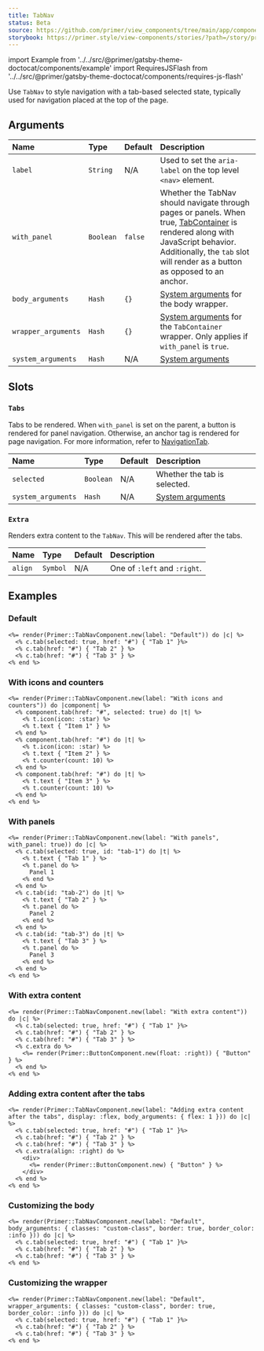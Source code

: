 ```yaml
---
title: TabNav
status: Beta
source: https://github.com/primer/view_components/tree/main/app/components/primer/tab_nav_component.rb
storybook: https://primer.style/view-components/stories/?path=/story/primer-tab-nav-component
---
```


import Example from '../../src/@primer/gatsby-theme-doctocat/components/example'
import RequiresJSFlash from '../../src/@primer/gatsby-theme-doctocat/components/requires-js-flash'

<RequiresJSFlash />

<!-- Warning: AUTO-GENERATED file, do not edit. Add code comments to your Ruby instead <3 -->

Use `TabNav` to style navigation with a tab-based selected state, typically used for navigation placed at the top of the page.

## Arguments

| Name | Type | Default | Description |
| :- | :- | :- | :- |
| `label` | `String` | N/A | Used to set the `aria-label` on the top level `<nav>` element. |
| `with_panel` | `Boolean` | `false` | Whether the TabNav should navigate through pages or panels. When true, [TabContainer](/components/tabcontainer) is rendered along with JavaScript behavior. Additionally, the `tab` slot will render as a button as opposed to an anchor. |
| `body_arguments` | `Hash` | `{}` | [System arguments](/system-arguments) for the body wrapper. |
| `wrapper_arguments` | `Hash` | `{}` | [System arguments](/system-arguments) for the `TabContainer` wrapper. Only applies if `with_panel` is `true`. |
| `system_arguments` | `Hash` | N/A | [System arguments](/system-arguments) |

## Slots

### `Tabs`

Tabs to be rendered. When `with_panel` is set on the parent, a button is rendered for panel navigation. Otherwise,
an anchor tag is rendered for page navigation. For more information, refer to [NavigationTab](/components/navigationtab).

| Name | Type | Default | Description |
| :- | :- | :- | :- |
| `selected` | `Boolean` | N/A | Whether the tab is selected. |
| `system_arguments` | `Hash` | N/A | [System arguments](/system-arguments) |

### `Extra`

Renders extra content to the `TabNav`. This will be rendered after the tabs.

| Name | Type | Default | Description |
| :- | :- | :- | :- |
| `align` | `Symbol` | N/A | One of `:left` and `:right`. |

## Examples

### Default

<Example src="  <div data-view-component='true' class='tabnav'>        <nav aria-label='Default' data-view-component='true' class='tabnav-tabs'>          <a href='#' aria-current='page' data-view-component='true' class='tabnav-tab'>          Tab 1    </a>          <a href='#' data-view-component='true' class='tabnav-tab'>          Tab 2    </a>          <a href='#' data-view-component='true' class='tabnav-tab'>          Tab 3    </a></nav>    </div>" />

```erb
<%= render(Primer::TabNavComponent.new(label: "Default")) do |c| %>
  <% c.tab(selected: true, href: "#") { "Tab 1" }%>
  <% c.tab(href: "#") { "Tab 2" } %>
  <% c.tab(href: "#") { "Tab 3" } %>
<% end %>
```

### With icons and counters

<Example src="  <div data-view-component='true' class='tabnav'>        <nav aria-label='With icons and counters' data-view-component='true' class='tabnav-tabs'>          <a href='#' aria-current='page' data-view-component='true' class='tabnav-tab'>    <svg aria-hidden='true' viewBox='0 0 16 16' version='1.1' data-view-component='true' height='16' width='16' class='octicon octicon-star'>    <path fill-rule='evenodd' d='M8 .25a.75.75 0 01.673.418l1.882 3.815 4.21.612a.75.75 0 01.416 1.279l-3.046 2.97.719 4.192a.75.75 0 01-1.088.791L8 12.347l-3.766 1.98a.75.75 0 01-1.088-.79l.72-4.194L.818 6.374a.75.75 0 01.416-1.28l4.21-.611L7.327.668A.75.75 0 018 .25zm0 2.445L6.615 5.5a.75.75 0 01-.564.41l-3.097.45 2.24 2.184a.75.75 0 01.216.664l-.528 3.084 2.769-1.456a.75.75 0 01.698 0l2.77 1.456-.53-3.084a.75.75 0 01.216-.664l2.24-2.183-3.096-.45a.75.75 0 01-.564-.41L8 2.694v.001z'></path></svg>      <span data-view-component='true'>Item 1</span>    </a>          <a href='#' data-view-component='true' class='tabnav-tab'>    <svg aria-hidden='true' viewBox='0 0 16 16' version='1.1' data-view-component='true' height='16' width='16' class='octicon octicon-star'>    <path fill-rule='evenodd' d='M8 .25a.75.75 0 01.673.418l1.882 3.815 4.21.612a.75.75 0 01.416 1.279l-3.046 2.97.719 4.192a.75.75 0 01-1.088.791L8 12.347l-3.766 1.98a.75.75 0 01-1.088-.79l.72-4.194L.818 6.374a.75.75 0 01.416-1.28l4.21-.611L7.327.668A.75.75 0 018 .25zm0 2.445L6.615 5.5a.75.75 0 01-.564.41l-3.097.45 2.24 2.184a.75.75 0 01.216.664l-.528 3.084 2.769-1.456a.75.75 0 01.698 0l2.77 1.456-.53-3.084a.75.75 0 01.216-.664l2.24-2.183-3.096-.45a.75.75 0 01-.564-.41L8 2.694v.001z'></path></svg>      <span data-view-component='true'>Item 2</span>    <span title='10' data-view-component='true' class='Counter'>10</span></a>          <a href='#' data-view-component='true' class='tabnav-tab'>          <span data-view-component='true'>Item 3</span>    <span title='10' data-view-component='true' class='Counter'>10</span></a></nav>    </div>" />

```erb
<%= render(Primer::TabNavComponent.new(label: "With icons and counters")) do |component| %>
  <% component.tab(href: "#", selected: true) do |t| %>
    <% t.icon(icon: :star) %>
    <% t.text { "Item 1" } %>
  <% end %>
  <% component.tab(href: "#") do |t| %>
    <% t.icon(icon: :star) %>
    <% t.text { "Item 2" } %>
    <% t.counter(count: 10) %>
  <% end %>
  <% component.tab(href: "#") do |t| %>
    <% t.text { "Item 3" } %>
    <% t.counter(count: 10) %>
  <% end %>
<% end %>
```

### With panels

<Example src="<tab-container data-view-component='true'>  <div data-view-component='true' class='tabnav'>        <div aria-label='With panels' role='tablist' data-view-component='true' class='tabnav-tabs'>          <button id='tab-1' type='button' role='tab' aria-selected='true' data-view-component='true' class='tabnav-tab'>          <span data-view-component='true'>Tab 1</span>    </button>          <button id='tab-2' type='button' role='tab' data-view-component='true' class='tabnav-tab'>          <span data-view-component='true'>Tab 2</span>    </button>          <button id='tab-3' type='button' role='tab' data-view-component='true' class='tabnav-tab'>          <span data-view-component='true'>Tab 3</span>    </button></div>    </div>      <div role='tabpanel' tabindex='0' aria-labelledby='tab-1' data-view-component='true'>      Panel 1</div>      <div role='tabpanel' tabindex='0' hidden='hidden' aria-labelledby='tab-2' data-view-component='true'>      Panel 2</div>      <div role='tabpanel' tabindex='0' hidden='hidden' aria-labelledby='tab-3' data-view-component='true'>      Panel 3</div></tab-container>" />

```erb
<%= render(Primer::TabNavComponent.new(label: "With panels", with_panel: true)) do |c| %>
  <% c.tab(selected: true, id: "tab-1") do |t| %>
    <% t.text { "Tab 1" } %>
    <% t.panel do %>
      Panel 1
    <% end %>
  <% end %>
  <% c.tab(id: "tab-2") do |t| %>
    <% t.text { "Tab 2" } %>
    <% t.panel do %>
      Panel 2
    <% end %>
  <% end %>
  <% c.tab(id: "tab-3") do |t| %>
    <% t.text { "Tab 3" } %>
    <% t.panel do %>
      Panel 3
    <% end %>
  <% end %>
<% end %>
```

### With extra content

<Example src="  <div data-view-component='true' class='tabnav'>        <button type='button' data-view-component='true' class='btn float-right'>    Button  </button>    <nav aria-label='With extra content' data-view-component='true' class='tabnav-tabs'>          <a href='#' aria-current='page' data-view-component='true' class='tabnav-tab'>          Tab 1    </a>          <a href='#' data-view-component='true' class='tabnav-tab'>          Tab 2    </a>          <a href='#' data-view-component='true' class='tabnav-tab'>          Tab 3    </a></nav>    </div>" />

```erb
<%= render(Primer::TabNavComponent.new(label: "With extra content")) do |c| %>
  <% c.tab(selected: true, href: "#") { "Tab 1" }%>
  <% c.tab(href: "#") { "Tab 2" } %>
  <% c.tab(href: "#") { "Tab 3" } %>
  <% c.extra do %>
    <%= render(Primer::ButtonComponent.new(float: :right)) { "Button" } %>
  <% end %>
<% end %>
```

### Adding extra content after the tabs

<Example src="  <div data-view-component='true' class='tabnav d-flex'>        <nav aria-label='Adding extra content after the tabs' data-view-component='true' class='tabnav-tabs flex-1'>          <a href='#' aria-current='page' data-view-component='true' class='tabnav-tab'>          Tab 1    </a>          <a href='#' data-view-component='true' class='tabnav-tab'>          Tab 2    </a>          <a href='#' data-view-component='true' class='tabnav-tab'>          Tab 3    </a></nav>        <div>      <button type='button' data-view-component='true' class='btn'>    Button  </button>    </div></div>" />

```erb
<%= render(Primer::TabNavComponent.new(label: "Adding extra content after the tabs", display: :flex, body_arguments: { flex: 1 })) do |c| %>
  <% c.tab(selected: true, href: "#") { "Tab 1" }%>
  <% c.tab(href: "#") { "Tab 2" } %>
  <% c.tab(href: "#") { "Tab 3" } %>
  <% c.extra(align: :right) do %>
    <div>
      <%= render(Primer::ButtonComponent.new) { "Button" } %>
    </div>
  <% end %>
<% end %>
```

### Customizing the body

<Example src="  <div data-view-component='true' class='tabnav'>        <nav aria-label='Default' data-view-component='true' class='tabnav-tabs custom-class border color-border-info'>          <a href='#' aria-current='page' data-view-component='true' class='tabnav-tab'>          Tab 1    </a>          <a href='#' data-view-component='true' class='tabnav-tab'>          Tab 2    </a>          <a href='#' data-view-component='true' class='tabnav-tab'>          Tab 3    </a></nav>    </div>" />

```erb
<%= render(Primer::TabNavComponent.new(label: "Default", body_arguments: { classes: "custom-class", border: true, border_color: :info })) do |c| %>
  <% c.tab(selected: true, href: "#") { "Tab 1" }%>
  <% c.tab(href: "#") { "Tab 2" } %>
  <% c.tab(href: "#") { "Tab 3" } %>
<% end %>
```

### Customizing the wrapper

<Example src="  <div data-view-component='true' class='tabnav'>        <nav aria-label='Default' data-view-component='true' class='tabnav-tabs'>          <a href='#' aria-current='page' data-view-component='true' class='tabnav-tab'>          Tab 1    </a>          <a href='#' data-view-component='true' class='tabnav-tab'>          Tab 2    </a>          <a href='#' data-view-component='true' class='tabnav-tab'>          Tab 3    </a></nav>    </div>" />

```erb
<%= render(Primer::TabNavComponent.new(label: "Default", wrapper_arguments: { classes: "custom-class", border: true, border_color: :info })) do |c| %>
  <% c.tab(selected: true, href: "#") { "Tab 1" }%>
  <% c.tab(href: "#") { "Tab 2" } %>
  <% c.tab(href: "#") { "Tab 3" } %>
<% end %>
```
